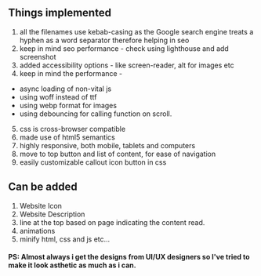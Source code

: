 ## Things implemented
1. all the filenames use kebab-casing as the Google search engine treats a hyphen as a word separator therefore helping in seo
2. keep in mind seo performance - check using lighthouse and add screenshot
3. added accessibility options - like screen-reader, alt for images etc
4. keep in mind the performance - 
  - async loading of non-vital js
  - using woff instead of ttf
  - using webp format for images
  - using debouncing for calling function on scroll.
5. css is cross-browser compatible
6. made use of html5 semantics
7. highly responsive, both mobile, tablets and computers
8. move to top button and list of content, for ease of navigation
9. easily customizable callout icon button in css 

## Can be added
1. Website Icon
2. Website Description
3. line at the top based on page indicating the content read.
4. animations
5. minify html, css and js
etc...



#### PS: Almost always i get the designs from UI/UX designers so I've tried to make it look asthetic as much as i can.